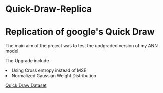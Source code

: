 # Quick-Draw-Replica
<H1>Replication of google's Quick Draw</H1>

The main aim of the project was to test the updgraded version of my ANN model

The Upgrade include

<li>Using Cross entropy instead of MSE</li>
<li>Normalized Gaussian Weight Distribution</li>

<a href='https://quickdraw.withgoogle.com/data'>Quick Draw Dataset</a>
